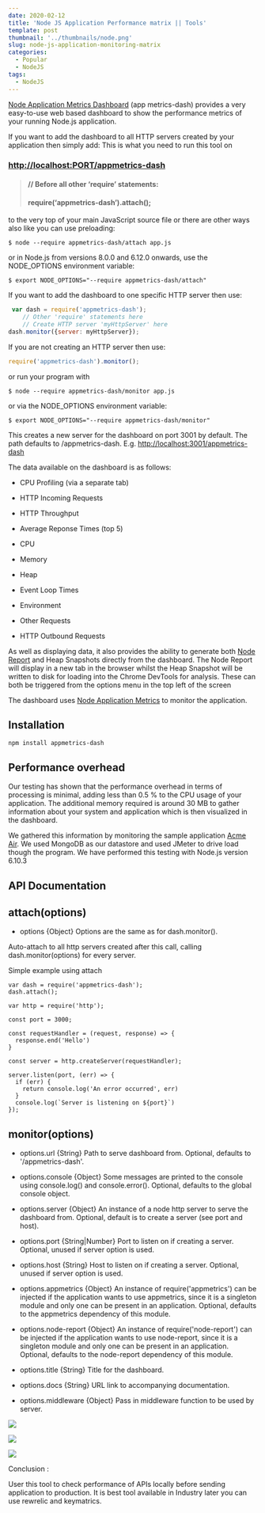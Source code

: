 ```yaml
---
date: 2020-02-12
title: 'Node JS Application Performance matrix || Tools'
template: post
thumbnail: '../thumbnails/node.png'
slug: node-js-application-monitoring-matrix
categories:
  - Popular
  - NodeJS
tags:
  - NodeJS
---
```


[Node Application Metrics Dashboard](https://developer.ibm.com/node/monitoring-post-mortem/application-metrics-node-js/) (app metrics-dash) provides a very easy-to-use web based dashboard to show the performance metrics of your running Node.js application.

If you want to add the dashboard to all HTTP servers created by your application then simply add: This is what you need to run this tool on

### [http://localhost:PORT/appmetrics-dash](http://localhost:3000/appmetrics-dash)
> #### // Before all other ‘require’ statements:
> #### require(‘appmetrics-dash’).attach();

to the very top of your main JavaScript source file or there are other ways also like you can use preloading:

    $ node --require appmetrics-dash/attach app.js

or in Node.js from versions 8.0.0 and 6.12.0 onwards, use the NODE_OPTIONS environment variable:

    $ export NODE_OPTIONS="--require appmetrics-dash/attach"

If you want to add the dashboard to one specific HTTP server then use:

```javascript
 var dash = require('appmetrics-dash');
    // Other 'require' statements here
    // Create HTTP server 'myHttpServer' here
dash.monitor({server: myHttpServer});
```

If you are not creating an HTTP server then use:
```javascript
require('appmetrics-dash').monitor();
```

or run your program with

    $ node --require appmetrics-dash/monitor app.js

or via the NODE_OPTIONS environment variable:

    $ export NODE_OPTIONS="--require appmetrics-dash/monitor"

This creates a new server for the dashboard on port 3001 by default. The path defaults to /appmetrics-dash. E.g. [http://localhost:3001/appmetrics-dash](http://localhost:3001/appmetrics-dash)

The data available on the dashboard is as follows:

* CPU Profiling (via a separate tab)

* HTTP Incoming Requests

* HTTP Throughput

* Average Reponse Times (top 5)

* CPU

* Memory

* Heap

* Event Loop Times

* Environment

* Other Requests

* HTTP Outbound Requests

As well as displaying data, it also provides the ability to generate both [Node Report](https://www.npmjs.com/package/node-report/) and Heap Snapshots directly from the dashboard. The Node Report will display in a new tab in the browser whilst the Heap Snapshot will be written to disk for loading into the Chrome DevTools for analysis. These can both be triggered from the options menu in the top left of the screen

The dashboard uses [Node Application Metrics](https://developer.ibm.com/open/node-application-metrics/) to monitor the application.

## Installation

    npm install appmetrics-dash

## Performance overhead

Our testing has shown that the performance overhead in terms of processing is minimal, adding less than 0.5 % to the CPU usage of your application. The additional memory required is around 30 MB to gather information about your system and application which is then visualized in the dashboard.

We gathered this information by monitoring the sample application [Acme Air](https://github.com/acmeair/acmeair-nodejs/). We used MongoDB as our datastore and used JMeter to drive load though the program. We have performed this testing with Node.js version 6.10.3

## API Documentation

## attach(options)

* options {Object} Options are the same as for dash.monitor().

Auto-attach to all http servers created after this call, calling dash.monitor(options) for every server.

Simple example using attach

    var dash = require('appmetrics-dash');
    dash.attach();

    var http = require('http');

    const port = 3000;

    const requestHandler = (request, response) => {  
      response.end('Hello')
    }

    const server = http.createServer(requestHandler);

    server.listen(port, (err) => {  
      if (err) {
        return console.log('An error occurred', err)
      }
      console.log(`Server is listening on ${port}`)
    });

## monitor(options)

* options.url {String} Path to serve dashboard from. Optional, defaults to '/appmetrics-dash'.

* options.console {Object} Some messages are printed to the console using console.log() and console.error(). Optional, defaults to the global console object.

* options.server {Object} An instance of a node http server to serve the dashboard from. Optional, default is to create a server (see port and host).

* options.port {String|Number} Port to listen on if creating a server. Optional, unused if server option is used.

* options.host {String} Host to listen on if creating a server. Optional, unused if server option is used.

* options.appmetrics {Object} An instance of require('appmetrics') can be injected if the application wants to use appmetrics, since it is a singleton module and only one can be present in an application. Optional, defaults to the appmetrics dependency of this module.

* options.node-report {Object} An instance of require('node-report') can be injected if the application wants to use node-report, since it is a singleton module and only one can be present in an application. Optional, defaults to the node-report dependency of this module.

* options.title {String} Title for the dashboard.

* options.docs {String} URL link to accompanying documentation.

* options.middleware {Object} Pass in middleware function to be used by server.

![](https://cdn-images-1.medium.com/max/3070/1*B4iO28RURImii0pa0huyUA.jpeg)

![](https://cdn-images-1.medium.com/max/2560/1*gopQjJUnHbMkv_6DOSRoyw.jpeg)

![](https://cdn-images-1.medium.com/max/2408/1*wubiLdGRfXsvXjsfEf71mg.png)

Conclusion :

User this tool to check performance of APIs locally before sending application to production. It is best tool available in Industry later you can use rewrelic and keymatrics.
